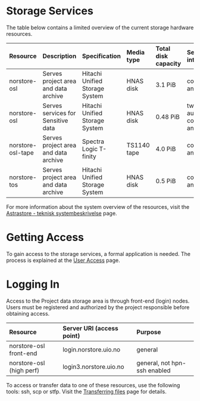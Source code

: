 # Storage Services

The table below contains a limited overview of the current storage hardware resources.

| Resource | 	Description | 	Specification | 	Media type | 	Total disk capacity | 	Service interface |
| :------------- | :------------- | :------------- | :------------- | :------------- | :------------- |
| norstore-osl | 	Serves project area and data archive | 	Hitachi Unified Storage System | 	HNAS disk | 	3.1 PiB | 	command line and integrated |
| norstore-osl | 	Serves services for Sensitive data | 	Hitachi Unified Storage System | 	HNAS disk | 	0.48 PiB | 	two factor authentication, command line and integrated |
| norstore-osl-tape | 	Serves project area and data archive | 	Spectra Logic T-finity | 	TS1140 tape | 	4.0 PiB | 	command line and integrated |
| norstore-tos | 	Serves project area and data archive | 	Hitachi Unified Storage System | 	HNAS disk | 	0.5 PiB | 	command line and integrated |

For more information about the system overview of the resources, visit the [Astrastore - teknisk systembeskrivelse](http://www.uio.no/tjenester/it/hosting/storage/mer-om/astrastore-teknisk.html) page.
# Getting Access

To gain access to the storage services, a formal application is needed. The process
is explained at the [User Access](https://www.sigma2.no/node/36) page.

# Logging In

Access to the Project data storage area is through front-end (login) nodes. Users must be registered and authorized by the project responsible before obtaining access.

| Resource |	Server URI (access point) |	Purpose |
| :------------- | :------------- | :------------- |
| norstore-osl front-end | 	login.norstore.uio.no | 	general |
| norstore-osl (high perf) | 	login3.norstore.uio.no | 	general, not hpn-ssh enabled |

To access or transfer data to one of these resources, use the following tools: ssh, scp or stfp. Visit the [Transferring files](storage/file-transfering.md) page for details.
